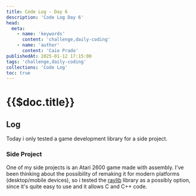 ```yaml
---
title: Code Log - Day 6
description: 'Code Log Day 6'
head:
  meta:
    - name: 'keywords'
      content: 'challenge,daily-coding'
    - name: 'author'
      content: 'Caio Prado'
publishedAt: 2025-01-12 17:15:00
tags: 'challenge,daily-coding'
collections: 'Code Log'
toc: true
---
```


# {{$doc.title}}

## Log

Today i only tested a game development library for a side project.

### Side Project

One of my side projects is an Atari 2600 game made with assembly. I've been thinking about the possibility of remaking it for modern platforms (desktop/mobile devices), so i tested the [raylib](https://github.com/raysan5/raylib) library as a possibly option, since it's quite easy to use and it allows C and C++ code.
